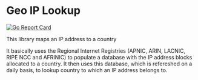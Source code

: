 # Geo IP Lookup

[![Go Report Card](https://goreportcard.com/badge/github.com/abvarun226/geoiplookup)](https://goreportcard.com/report/github.com/abvarun226/geoiplookup)

This library maps an IP address to a country

It basically uses the Regional Internet Registries (APNIC, ARIN, LACNIC, RIPE NCC and AFRINIC) to populate a database with the IP address blocks allocated to a country. It then uses this database, which is refereshed on a daily basis, to lookup country to which an IP address belongs to.